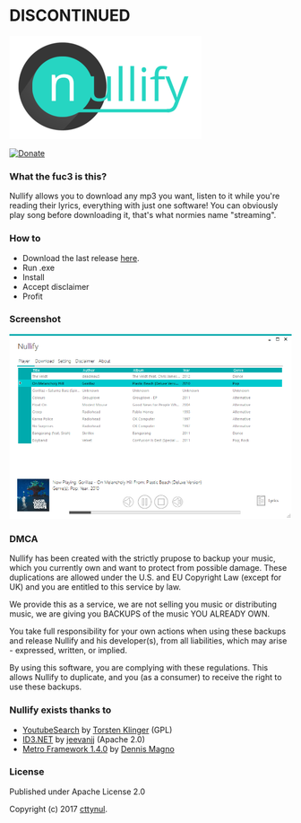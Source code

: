 # DISCONTINUED

![nullify](https://raw.githubusercontent.com/cttynul/nullify/master/Nullify/Resources/MainLogo.png)

[![Donate](https://img.shields.io/badge/Donate-PayPal-green.svg)](https://www.paypal.com/cgi-bin/webscr?cmd=_s-xclick&hosted_button_id=P82RVZEYK4HEE)

### What the fuc3 is this? 
Nullify allows you to download any mp3 you want, listen to it while you're reading their lyrics, everything with just one software!
You can obviously play song before downloading it, that's what normies name "streaming".

### How to

- Download the last release [here](https://github.com/cttynul/nullify/releases).
- Run .exe
- Install
- Accept disclaimer
- Profit

### Screenshot

![player](https://raw.githubusercontent.com/cttynul/nullify/master/Screenshots/Player.PNG)


### DMCA
Nullify has been created with the strictly prupose to backup your music, which you currently own and want to protect from possible damage.
These duplications are allowed under the U.S. and EU Copyright Law (except for UK) and you are entitled to this service by law. 

We provide this as a service, we are not selling you music or distributing music, we are giving you BACKUPS of the music YOU ALREADY OWN. 

You take full responsibility for your own actions when using these backups and release Nullify and his developer(s), from all liabilities, 
which may arise - expressed, written, or implied. 

By using this software, you are complying with these regulations. 
This allows Nullify to duplicate, and you (as a consumer) to receive the right to use these backups.


### Nullify exists thanks to
- [YoutubeSearch](https://github.com/mrklintscher/YoutubeSearch) by [Torsten Klinger](https://github.com/mrklintscher/) (GPL)
- [ID3.NET](https://id3.codeplex.com/) by [jeevanjj](https://www.codeplex.com/site/users/view/jeevanjj) (Apache 2.0)
- [Metro Framework 1.4.0](#) by [Dennis Magno](http://denricdenise.info/)


### License
Published under Apache License 2.0

Copyright (c) 2017 [cttynul](https://github.com/cttynul/).
